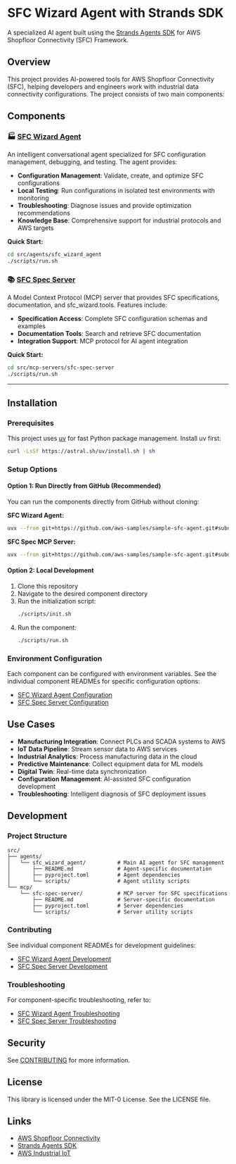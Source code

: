 # SFC Wizard Agent with Strands SDK

A specialized AI agent built using the [Strands Agents SDK](https://github.com/strands-agents/sdk-python) for AWS Shopfloor Connectivity (SFC) Framework.

## Overview

This project provides AI-powered tools for AWS Shopfloor Connectivity (SFC), helping developers and engineers work with industrial data connectivity configurations. The project consists of two main components:

## Components

### 🏭 [SFC Wizard Agent](src/agents/sfc_wizard_agent/README.md)

An intelligent conversational agent specialized for SFC configuration management, debugging, and testing. The agent provides:

- **Configuration Management**: Validate, create, and optimize SFC configurations
- **Local Testing**: Run configurations in isolated test environments with monitoring
- **Troubleshooting**: Diagnose issues and provide optimization recommendations  
- **Knowledge Base**: Comprehensive support for industrial protocols and AWS targets

**Quick Start:**
```bash
cd src/agents/sfc_wizard_agent
./scripts/run.sh
```

### 📚 [SFC Spec Server](src/mcp-servers/sfc-spec-server/README.md) 

A Model Context Protocol (MCP) server that provides SFC specifications, documentation, and sfc_wizard.tools. Features include:

- **Specification Access**: Complete SFC configuration schemas and examples
- **Documentation Tools**: Search and retrieve SFC documentation  
- **Integration Support**: MCP protocol for AI agent integration

**Quick Start:**
```bash
cd src/mcp-servers/sfc-spec-server  
./scripts/run.sh
```

---

## Installation

### Prerequisites

This project uses [uv](https://astral.sh/uv) for fast Python package management. Install uv first:

```bash
curl -LsSf https://astral.sh/uv/install.sh | sh
```

### Setup Options

#### Option 1: Run Directly from GitHub (Recommended)

You can run the components directly from GitHub without cloning:

**SFC Wizard Agent:**
```bash
uvx --from git+https://github.com/aws-samples/sample-sfc-agent.git#subdirectory=src/agents/sfc_wizard_agent agent
```

**SFC Spec MCP Server:**
```bash
uvx --from git+https://github.com/aws-samples/sample-sfc-agent.git#subdirectory=src/mcp-servers/sfc-spec-server sfc_spec
```

#### Option 2: Local Development

1. Clone this repository
2. Navigate to the desired component directory
3. Run the initialization script:
   ```bash
   ./scripts/init.sh
   ```
4. Run the component:
   ```bash
   ./scripts/run.sh
   ```

### Environment Configuration

Each component can be configured with environment variables. See the individual component READMEs for specific configuration options:

- [SFC Wizard Agent Configuration](src/agents/sfc_wizard_agent/README.md#configuration)
- [SFC Spec Server Configuration](src/mcp-servers/sfc-spec-server/README.md#configuration)

## Use Cases

- **Manufacturing Integration**: Connect PLCs and SCADA systems to AWS
- **IoT Data Pipeline**: Stream sensor data to AWS services  
- **Industrial Analytics**: Process manufacturing data in the cloud
- **Predictive Maintenance**: Collect equipment data for ML models
- **Digital Twin**: Real-time data synchronization
- **Configuration Management**: AI-assisted SFC configuration development
- **Troubleshooting**: Intelligent diagnosis of SFC deployment issues

## Development

### Project Structure

```
src/
├── agents/
│   └── sfc_wizard_agent/          # Main AI agent for SFC management
│       ├── README.md              # Agent-specific documentation
│       ├── pyproject.toml         # Agent dependencies
│       └── scripts/               # Agent utility scripts
└── mcp/
    └── sfc-spec-server/           # MCP server for SFC specifications  
        ├── README.md              # Server-specific documentation
        ├── pyproject.toml         # Server dependencies
        └── scripts/               # Server utility scripts
```

### Contributing

See individual component READMEs for development guidelines:
- [SFC Wizard Agent Development](src/agents/sfc_wizard_agent/README.md#development)
- [SFC Spec Server Development](src/mcp-servers/sfc-spec-server/README.md#development)

### Troubleshooting

For component-specific troubleshooting, refer to:
- [SFC Wizard Agent Troubleshooting](src/agents/sfc_wizard_agent/README.md#troubleshooting)
- [SFC Spec Server Troubleshooting](src/mcp-servers/sfc-spec-server/README.md#troubleshooting)

## Security

See [CONTRIBUTING](CONTRIBUTING.md#security-issue-notifications) for more information.

## License

This library is licensed under the MIT-0 License. See the LICENSE file.

## Links

- [AWS Shopfloor Connectivity](https://github.com/aws-samples/shopfloor-connectivity)
- [Strands Agents SDK](https://github.com/strands-agents/sdk-python)
- [AWS Industrial IoT](https://aws.amazon.com/industrial/)
